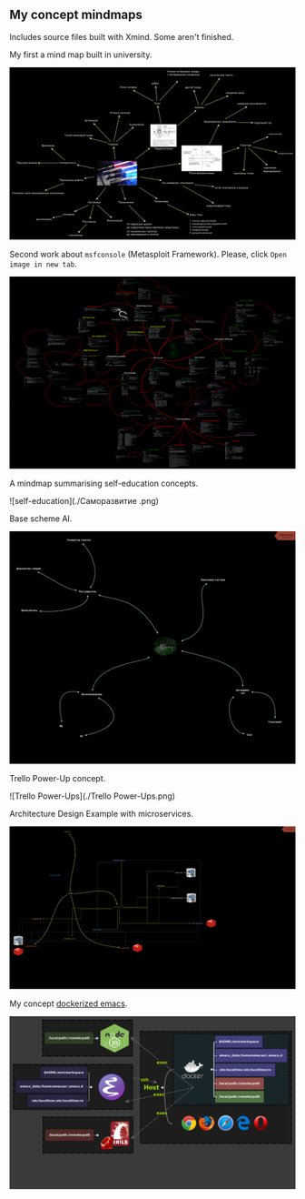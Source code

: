 ## My concept mindmaps

Includes source files built with Xmind. Some aren't finished.

My first a mind map built in university.

![Lasers](Лазеры.png)

Second work about `msfconsole` (Metasploit Framework). Please, click `Open image in new tab`.

![msfconsole](Msfconsole.gif)

A mindmap summarising self-education concepts.

![self-education](./Саморазвитие .png)

Base scheme AI.

![AI](ИИ.png)

Trello Power-Up concept.

![Trello Power-Ups](./Trello Power-Ups.png)

Architecture Design Example with microservices.

![Microservices](Microservices.png)

My concept [dockerized emacs](https://github.com/AfsmNGhr/dockemacs).

![Dockemacs](Dockemacs.png)
